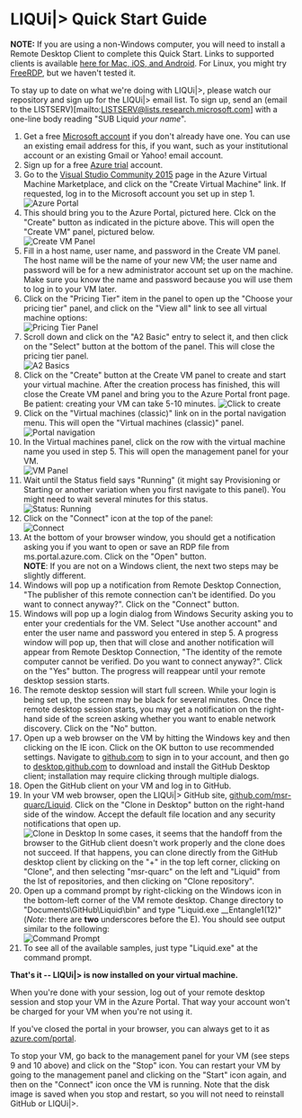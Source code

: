 # LIQUi|> Quick Start Guide

**NOTE:** If you are using a non-Windows computer, you will need to install a Remote Desktop Client to complete this Quick Start.
Links to supported clients is available [here for Mac, iOS, and Android](https://technet.microsoft.com/en-us/library/dn473009.aspx).
For Linux, you might try [FreeRDP](http://www.freerdp.com/), but we haven't tested it.

To stay up to date on what we're doing with LIQUi|>, please watch our repository and sign up for the LIQUi|> email list.
To sign up, send an (email to the LISTSERV)[mailto:LISTSERV@lists.research.microsoft.com] with a one-line body reading "SUB Liquid *your name*".

1. Get a free <a href="http://windows.microsoft.com/en-US/windows-live/sign-up-create-account-how" target="_blank">Microsoft account</a> if you don't already have one. You can use an existing email address for this, if you want, such as your institutional account or an existing Gmail or Yahoo! email account.
2. Sign up for a free <a href="https://azure.microsoft.com/en-us/pricing/free-trial/" target="_blank">Azure trial</a> account.
3. Go to the <a href="http://azure.microsoft.com/en-us/marketplace/partners/microsoft/visualstudiocommunity2015withazuresdk27onwindowsserver2012r2/" target="_blank">Visual Studio Community 2015</a> page in the Azure Virtual Machine Marketplace, and click on the "Create Virtual Machine" link. If requested, log in to the Microsoft account you set up in step 1.  
![Azure Portal](/img/CreateVM.jpg)
4. This should bring you to the Azure Portal, pictured here. Clck on the "Create" button as indicated in the picture above. This will open the "Create VM" panel, pictured below.  
![Create VM Panel](/img/CreateVMPanel.jpg)
5. Fill in a host name, user name, and password in the Create VM panel. The host name will be the name of your new VM; the user name and password will be for a new administrator account set up on the machine. Make sure you know the name and password because you will use them to log in to your VM later.
6. Click on the "Pricing Tier" item in the panel to open up the "Choose your pricing tier" panel, and click on the "View all" link to see all virtual machine options:  
![Pricing Tier Panel](/img/PricingTierPanel.jpg)
7. Scroll down and click on the "A2 Basic" entry to select it, and then click on the "Select" button at the bottom of the panel. This will close the pricing tier panel.  
![A2 Basics](/img/SelectA2Basic.jpg)
8. Click on the "Create" button at the Create VM panel to create and start your virtual machine. After the creation process has finished, this will close the Create VM panel and bring you to the Azure Portal front page. Be patient: creating your VM can take 5-10 minutes.
![Click to create](/img/ClickToCreate.jpg)
9. Click on the "Virtual machines (classic)" link on in the portal navigation menu. This will open the "Virtual machines (classic)" panel.  
![Portal navigation](/img/PortalNav.jpg)
10. In the Virtual machines panel, click on the row with the virtual machine name you used in step 5. This will open the management panel for your VM.  
![VM Panel](/img/VMPanel.jpg)
11. Wait until the Status field says "Running" (it might say Provisioning or Starting or another variation when you first navigate to this panel).
You might need to wait several minutes for this status.  
![Status: Running](/img/StatusRunning.jpg)
12. Click on the "Connect" icon at the top of the panel:  
![Connect](/img/Connect.jpg)
13. At the bottom of your browser window, you should get a notification asking you if you want to open or save an RDP file from ms.portal.azure.com. Click on the "Open" button.  
**NOTE**: If you are not on a Windows client, the next two steps may be slightly different.
14. Windows will pop up a notification from Remote Desktop Connection, "The publisher of this remote connection can't be identified. Do you want to connect anyway?". Click on the "Connect" button.
15. Windows will pop up a login dialog from Windows Security asking you to enter your credentials for the VM. Select "Use another account" and enter the user name and password you entered in step 5. A progress window will pop up, then that will close and another notification will appear from Remote Desktop Connection, "The identity of the remote computer cannot be verified. Do you want to connect anyway?". Click on the "Yes" button. The progress will reappear until your remote desktop session starts.
16. The remote desktop session will start full screen. While your login is being set up, the screen may be black for several minutes. Once the remote desktop session starts, you may get a notification on the right-hand side of the screen asking whether you want to enable network discovery. Click on the "No" button.
17. Open up a web browser on the VM by hitting the Windows key and then clicking on the IE icon. Click on the OK button to use recommended settings. Navigate to <a href="http://github.com" target="_blank">github.com</a> to sign in to your account, and then go to <a href="http://desktop.github.com/" target="_blank">desktop.github.com</a> to download and install the GitHub Desktop client; installation may require clicking through multiple dialogs. 
18. Open the GitHub client on your VM and log in to GitHub.
19. In your VM web browser, open the LIQUi|> GitHub site, <a href="https://github.com/msr-quarc/Liquid" target="_blank">github.com/msr-quarc/Liquid</a>. Click on the "Clone in Desktop" button on the right-hand side of the window. Accept the default file location and any security notifications that open up.  
![Clone in Desktop](/img/CloneInDesktop.jpg)
    In some cases, it seems that the handoff from the browser to the GitHub client doesn't work properly and the clone does not succeed. If that happens, you can clone directly from the GitHub desktop client by clicking on the "+" in the top left corner, clicking on "Clone", and then selecting "msr-quarc" on the left and "Liquid" from the lst of repositories, and then clicking on "Clone repository".
20. Open up a command prompt by right-clicking on the Windows icon in the bottom-left corner of the VM remote desktop. Change directory to "Documents\GitHub\Liquid\bin" and type "Liquid.exe __Entangle1(12)" (*Note*: there are **two** underscores before the E). You should see output similar to the following:  
![Command Prompt](/img/Command.jpg)
21. To see all of the available samples, just type "Liquid.exe" at the command prompt.

**That's it -- LIQUi|> is now installed on your virtual machine.**

When you're done with your session, log out of your remote desktop session and stop your VM in the Azure Portal.
That way your account won't be charged for your VM when you're not using it.

If you've closed the portal in your browser, you can always get to it as <a href="http://azure.com/portal" target="_blank">azure.com/portal</a>.

To stop your VM, go back to the management panel for your VM (see steps 9 and 10 above) and click on the "Stop" icon.
You can restart your VM by going to the management panel and clicking on the "Start" icon again, and then on the "Connect" icon once the VM is running.
Note that the disk image is saved when you stop and restart, so you will not need to reinstall GitHub or LIQUi|>.

